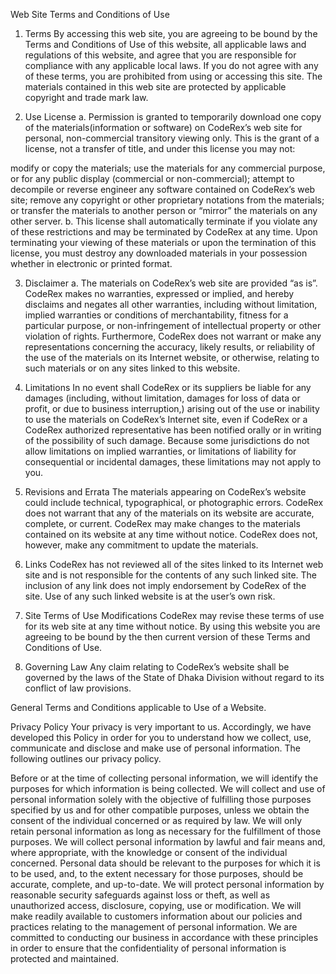 Web Site Terms and Conditions of Use
1. Terms
By accessing this web site, you are agreeing to be bound by the Terms and Conditions of Use of this website, all applicable laws and regulations of this website, and agree that you are responsible for compliance with any applicable local laws. If you do not agree with any of these terms, you are prohibited from using or accessing this site. The materials contained in this web site are protected by applicable copyright and trade mark law.

2. Use License
a. Permission is granted to temporarily download one copy of the materials(information or software) on CodeRex’s web site for personal, non-commercial transitory viewing only. This is the grant of a license, not a transfer of title, and under this license you may not:

modify or copy the materials;
use the materials for any commercial purpose, or for any public display (commercial or non-commercial);
attempt to decompile or reverse engineer any software contained on CodeRex’s web site;
remove any copyright or other proprietary notations from the materials; or
transfer the materials to another person or “mirror” the materials on any other server.
b. This license shall automatically terminate if you violate any of these restrictions and may be terminated by CodeRex at any time. Upon terminating your viewing of these materials or upon the termination of this license, you must destroy any downloaded materials in your possession whether in electronic or printed format.

3. Disclaimer
a. The materials on CodeRex’s web site are provided “as is”. CodeRex makes no warranties, expressed or implied, and hereby disclaims and negates all other warranties, including without limitation, implied warranties or conditions of merchantability, fitness for a particular purpose, or non-infringement of intellectual property or other violation of rights. Furthermore, CodeRex does not warrant or make any representations concerning the accuracy, likely results, or reliability of the use of the materials on its Internet website, or otherwise, relating to such materials or on any sites linked to this website.

4. Limitations
In no event shall CodeRex or its suppliers be liable for any damages (including, without limitation, damages for loss of data or profit, or due to business interruption,) arising out of the use or inability to use the materials on CodeRex’s Internet site, even if CodeRex or a CodeRex authorized representative has been notified orally or in writing of the possibility of such damage. Because some jurisdictions do not allow limitations on implied warranties, or limitations of liability for consequential or incidental damages, these limitations may not apply to you.

5. Revisions and Errata
The materials appearing on CodeRex’s website could include technical, typographical, or photographic errors. CodeRex does not warrant that any of the materials on its website are accurate, complete, or current. CodeRex may make changes to the materials contained on its website at any time without notice. CodeRex does not, however, make any commitment to update the materials.

6. Links
CodeRex has not reviewed all of the sites linked to its Internet web site and is not responsible for the contents of any such linked site. The inclusion of any link does not imply endorsement by CodeRex of the site. Use of any such linked website is at the user’s own risk.

7. Site Terms of Use Modifications
CodeRex may revise these terms of use for its web site at any time without notice. By using this website you are agreeing to be bound by the then current version of these Terms and Conditions of Use.

8. Governing Law
Any claim relating to CodeRex’s website shall be governed by the laws of the State of Dhaka Division without regard to its conflict of law provisions.

General Terms and Conditions applicable to Use of a Website.

Privacy Policy
Your privacy is very important to us. Accordingly, we have developed this Policy in order for you to understand how we collect, use, communicate and disclose and make use of personal information. The following outlines our privacy policy.

Before or at the time of collecting personal information, we will identify the purposes for which information is being collected.
We will collect and use of personal information solely with the objective of fulfilling those purposes specified by us and for other compatible purposes, unless we obtain the consent of the individual concerned or as required by law.
We will only retain personal information as long as necessary for the fulfillment of those purposes.
We will collect personal information by lawful and fair means and, where appropriate, with the knowledge or consent of the individual concerned.
Personal data should be relevant to the purposes for which it is to be used, and, to the extent necessary for those purposes, should be accurate, complete, and up-to-date.
We will protect personal information by reasonable security safeguards against loss or theft, as well as unauthorized access, disclosure, copying, use or modification.
We will make readily available to customers information about our policies and practices relating to the management of personal information.
We are committed to conducting our business in accordance with these principles in order to ensure that the confidentiality of personal information is protected and maintained.

